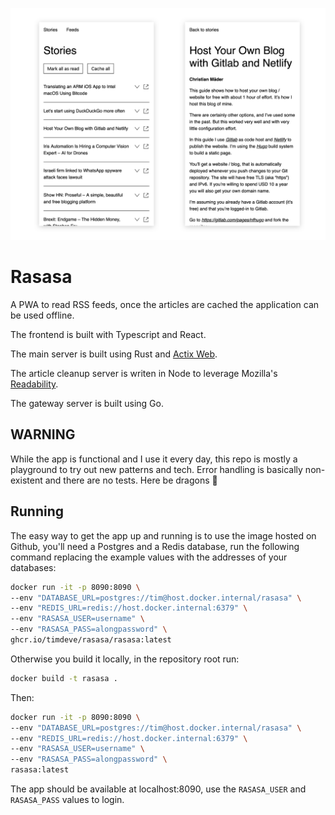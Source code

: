 ![Screenshot of Rasasa](./misc/readme-header.png)
# Rasasa
A PWA to read RSS feeds, once the articles are cached the application can be used offline.

The frontend is built with Typescript and React.

The main server is built using Rust and [Actix Web](https://github.com/actix/actix-web).

The article cleanup server is writen in Node to leverage Mozilla's [Readability](https://github.com/mozilla/readability).

The gateway server is built using Go.

## WARNING
While the app is functional and I use it every day, this repo is mostly a playground to try out new patterns and tech. Error handling is basically non-existent and there are no tests. Here be dragons 🐉

## Running
The easy way to get the app up and running is to use the image hosted on
Github, you'll need a Postgres and a Redis database, run the following command
replacing the example values with the addresses of your databases:

```sh
docker run -it -p 8090:8090 \
--env "DATABASE_URL=postgres://tim@host.docker.internal/rasasa" \
--env "REDIS_URL=redis://host.docker.internal:6379" \
--env "RASASA_USER=username" \
--env "RASASA_PASS=alongpassword" \
ghcr.io/timdeve/rasasa/rasasa:latest
```

Otherwise you build it locally, in the repository root run:

```sh
docker build -t rasasa .
```

Then:

```sh
docker run -it -p 8090:8090 \
--env "DATABASE_URL=postgres://tim@host.docker.internal/rasasa" \
--env "REDIS_URL=redis://host.docker.internal:6379" \
--env "RASASA_USER=username" \
--env "RASASA_PASS=alongpassword" \
rasasa:latest
```

The app should be available at localhost:8090, use the `RASASA_USER` and `RASASA_PASS` values to login.
